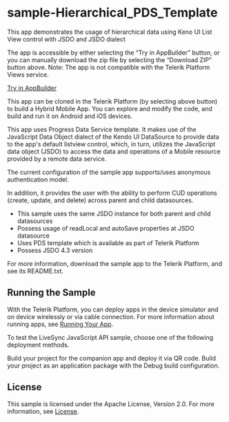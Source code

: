# sample-Hierarchical_PDS_Template
This app demonstrates the usage of hierarchical data using Keno UI List View control with JSDO and JSDO dialect

The app is accessible by either selecting the “Try in AppBuilder” button, or you can manually download the zip file by selecting the “Download ZIP” button above. 
Note: The app is not compatible with the Telerik Platform Views service.

<a href="https://platform.telerik.com/#appbuilder/clone/https://github.com/CloudDataObject/sample-Hierarchical_PDS_Template">Try in AppBuilder</a>

This app can be cloned in the Telerik Platform (by selecting above button) to build a Hybrid Mobile App. You can explore and modify the code, and build and run it on Android and iOS devices.

This app uses Progress Data Service template. It makes use of the JavaScript Data Object dialect of the Kendo UI DataSource to provide data to the app's default listview control, which, in turn, utilizes the JavaScript data object (JSDO) to access the data and operations of a Mobile resource provided by a remote data service.

The current configuration of the sample app supports/uses anonymous authentication model.

In addition, it provides the user with the ability to perform CUD operations (create, update, and delete) across parent and child datasources.

* This sample uses the same JSDO instance for both parent and child datasources
* Possess usage of readLocal and autoSave properties at JSDO datasource
* Uses PDS template which is available as part of Telerik Platform
* Possess JSDO 4.3 version

For more information, download the sample app to the Telerik Platform, and see its README.txt.

## Running the Sample

With the Telerik Platform, you can deploy apps in the device simulator and on device wirelessly or via cable connection. For more information about running apps, see [Running Your App][Running Your App].

To test the LiveSync JavaScript API sample, choose one of the following deployment methods.

Build your project for the companion app and deploy it via QR code. Build your project as an application package with the Debug build configuration. 

## License

This sample is licensed under the Apache License, Version 2.0. For more information, see [License][License].

[License]: https://github.com/CloudDataObject/sample-Hierarchical_PDS_Template/blob/master/LICENSE
[Running Your App]: http://docs.telerik.com/platform/appbuilder/testing-your-app/run-your-app
